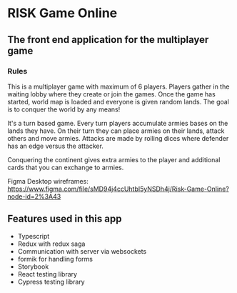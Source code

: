 # RISK Game Online
## The front end application for the multiplayer game

### Rules
 This is a multiplayer game with maximum of 6 players. Players gather in the waiting lobby where they create or join the games. Once the game has started, world map is loaded and everyone is given random lands. The goal is to conquer the world by any means!
 
It's a turn based game. Every turn players accumulate armies bases on the lands they have. On their turn they can 
place armies on their lands, attack others and move armies. Attacks are made by rolling dices where defender has an 
edge versus the attacker.

Conquering the continent gives extra armies to the player and additional cards that you can exchange to armies.

Figma Desktop wireframes:
https://www.figma.com/file/sMD94j4ccUhtbI5yNSDh4j/Risk-Game-Online?node-id=2%3A43

## Features used in this app
- Typescript
- Redux with redux saga
- Communication with server via websockets
- formik for handling forms
- Storybook
- React testing library
- Cypress testing library

